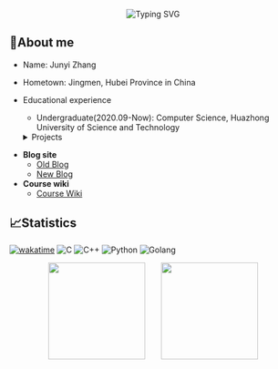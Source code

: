 <p align="center">
   <img src="https://readme-typing-svg.demolab.com?font=Fira+Code&pause=1000&center=true&vCenter=true&width=435&lines=Hello+World!" alt="Typing SVG" />
</p>

## 🥱About me

- Name: Junyi Zhang
- Hometown: Jingmen, Hubei Province in China
- Educational experience

  - Undergraduate(2020.09-Now): Computer Science, Huazhong University of Science and Technology

  <details><summary>Projects</summary><p>

  - **Homework**
    - [Miracle/HUST-CS-Homework](https://github.com/AnotherOnezjy/HUST-CS-Homework)
    - [Miracle/HUST-DB-2022](https://github.com/AnotherOnezjy/HUST-DB-2022)
    - [Miracle/HUST-BDA-2022](https://github.com/AnotherOnezjy/HUST-BDA-2022)
    - [Miracle/HUST-OS-2022](https://github.com/AnotherOnezjy/HUST-OS-2022)
    - [Miracle/HUST-CA-2023](https://github.com/AnotherOnezjy/HUST-CA-2023)
    - [Miracle/HUST-CV-2023](https://github.com/AnotherOnezjy/HUST-CV-2023)
  - **Teamwork**
    - [Slapaf/HUST-CPU-2022](https://github.com/Slapaf/HUST-CPU-2022)
    - [Slapaf/HUST-SE-2022](https://github.com/Slapaf/HUST-SE-2022)
  - **Algorithm**
    - [Miracle/LUOGU](https://github.com/AnotherOnezjy/LUOGU)
    - [Miracle/CCF-CSP](https://github.com/AnotherOnezjy/CCF-CSP)
    </p></details>

* **Blog site**
  - [Old Blog](https://anotheronezjy.github.io)
  - [New Blog](https://nobody0x0.vercel.app)
* **Course wiki**
  - [Course Wiki](https://hust-cs-helper.vercel.app/zh-CN/)

## 📈Statistics

[![wakatime](https://wakatime.com/badge/user/f107fa75-7f2d-4120-a38b-4303f3427493.svg)](https://wakatime.com/@f107fa75-7f2d-4120-a38b-4303f3427493) ![C](https://img.shields.io/badge/language-C-brown?logo=Ionic&logoColor=white) ![C++](https://img.shields.io/badge/language-C++-red?logo=Ionic&logoColor=white) ![Python](https://img.shields.io/badge/language-Python-green?logo=Ionic&logoColor=white) ![Golang](https://img.shields.io/badge/language-Golang-cyan?logo=Ionic&logoColor=white)

<div align="center">
<span>&emsp;&emsp;</span>
<img height="170px" src="https://github-readme-stats.vercel.app/api?username=anotheronezjy&show_icons=true" /><span>&emsp;&emsp;</span><img height="170px" src="https://github-readme-stats.vercel.app/api/top-langs/?username=anotheronezjy&hide=javascript,html,css,jupyter%20notebook&layout=compact&langs_count=8" />
<span>&emsp;&emsp;</span>
</div>

<!-- <div align="center">
    <img  src="https://github-readme-streak-stats.herokuapp.com/?user=anotheronezjy" />
</div> -->
